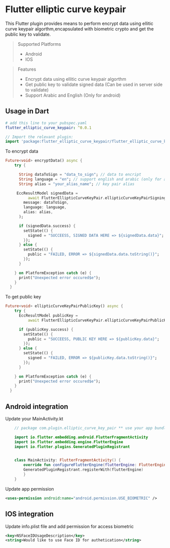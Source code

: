# Flutter elliptic curve keypair

This Flutter plugin provides means to perform encrypt data using ellitic curve keypair algorthm,encapsulated with biometric crypto and get the public key to validate.

> Supported Platforms
>
> - Android
> - IOS

> Features
>
> - Encrypt data using ellitic curve keypair algorthm
> - Get public key to validate signed data (Can be used in server side to validate)
> - Support Arabic and English (Only for android)

## Usage in Dart 


```yaml
# add this line to your pubspec.yaml
flutter_elliptic_curve_keypair: ^0.0.1
```

```dart
// Import the relevant plugin:
import 'package:flutter_elliptic_curve_keypair/flutter_elliptic_curve_keypair.dart';
```


To encrypt data

```dart
Future<void> encryptData() async {
    try {

      String dataToSign = "data_to_sign"; // data to encript
      String language = "en"; // support english and arabic (only for android) "en" => english & "ar" => Arabic
      String alias = "your_alias_name"; // key pair alias

     EccResultModel signedData =
          await FlutterEllipticCurveKeyPair.ellipticCurveKeyPairSigning(
        message: dataToSign,
        language: language,
        alias: alias,
      );

      if (signedData.success) {
        setState(() {
          signed = "SUCCEESS, SIGNED DATA HERE => ${signedData.data}";
        });
      } else {
        setState(() {
          public = "FAILED, ERROR => ${signedData.data.toString()}";
        });
      }

    } on PlatformException catch (e) {
      print("Unexpected error occured$e");
    }
  }
```

To get public key

```dart
Future<void> ellipticCurveKeyPairPublicKey() async {
    try {
      EccResultModel publicKey =
          await FlutterEllipticCurveKeyPair.ellipticCurveKeyPairPublicKey();

      if (publicKey.success) {
        setState(() {
          public = "SUCCEESS, PUBLIC KEY HERE => ${publicKey.data}";
        });
      } else {
        setState(() {
          signed = "FAILED, ERROR => ${publicKey.data.toString()}";
        });
      }

    } on PlatformException catch (e) {
      print("Unexpected error occured$e");
    }
  }
```



## Android integration
Update your MainActivity.kt

```kotlin
    // package com.plugin.elliptic_curve_key_pair ** use your app bundle id here **

    import io.flutter.embedding.android.FlutterFragmentActivity
    import io.flutter.embedding.engine.FlutterEngine
    import io.flutter.plugins.GeneratedPluginRegistrant


    class MainActivity: FlutterFragmentActivity() {
        override fun configureFlutterEngine(flutterEngine: FlutterEngine) {
        GeneratedPluginRegistrant.registerWith(flutterEngine)
        }
    }
```

Update app permission

```xml
<uses-permission android:name="android.permission.USE_BIOMETRIC" />
```
    

## IOS integration

Update info.plist file and add permission for access biometric
```xml
<key>NSFaceIDUsageDescription</key>
<string>Would like to use Face ID for authetication</string>
```